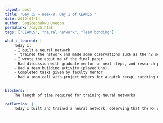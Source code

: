```yaml
---
layout: post
title: "Day 35 – Week-8, Day 1 of CEAMLS "
date: 2025-07-14
author: Sogidechukwu Unegbu
permalink: /day35.html
tags: ["CEAMLS", "neural network", "Team bonding"]

what_i_learned: |    
    Today I:
    - I built a neural network 
    -  trained the network and made some observations such as the r2 score incresing with the length of training time.
    - I wrote the about me of the final paper.
    - Had discussion with graduate mentor on next steps, and research paper some tips, pros and cons.
    - Had a team building activity (played Uno).
    - Completed tasks given by faculty mentor
    - had a zoom call with project mebers for a quick recap, catching up and planning next steps
        
  
blockers: |
    The length of time required for training Neural networks
  
reflection: |
    Today I built and trained a neural network, observing that the R² score improved with longer training. I wrote the "About Me" section for our final paper and had a helpful discussion with my graduate mentor about next steps. We also had a fun team-building session playing Uno. Lastly, I completed all tasks assigned by my faculty mentor.
    
---
```

